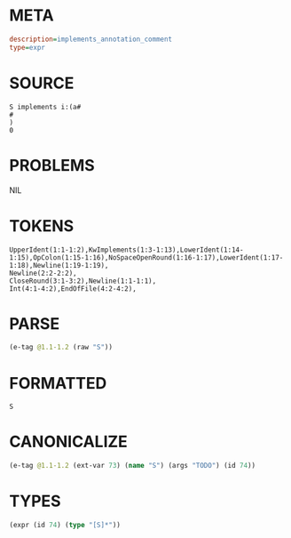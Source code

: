 # META
~~~ini
description=implements_annotation_comment
type=expr
~~~
# SOURCE
~~~roc
S implements i:(a#
#
)
0
~~~
# PROBLEMS
NIL
# TOKENS
~~~zig
UpperIdent(1:1-1:2),KwImplements(1:3-1:13),LowerIdent(1:14-1:15),OpColon(1:15-1:16),NoSpaceOpenRound(1:16-1:17),LowerIdent(1:17-1:18),Newline(1:19-1:19),
Newline(2:2-2:2),
CloseRound(3:1-3:2),Newline(1:1-1:1),
Int(4:1-4:2),EndOfFile(4:2-4:2),
~~~
# PARSE
~~~clojure
(e-tag @1.1-1.2 (raw "S"))
~~~
# FORMATTED
~~~roc
S
~~~
# CANONICALIZE
~~~clojure
(e-tag @1.1-1.2 (ext-var 73) (name "S") (args "TODO") (id 74))
~~~
# TYPES
~~~clojure
(expr (id 74) (type "[S]*"))
~~~
